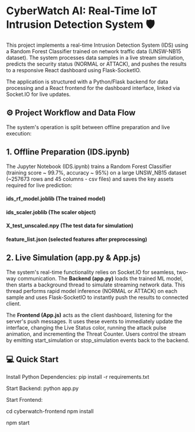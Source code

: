 # CyberWatch AI: Real-Time IoT Intrusion Detection System 🛡️
This project implements a real-time Intrusion Detection System (IDS) using a Random Forest Classifier trained on network traffic data (UNSW-NB15 dataset). The system processes data samples in a live stream simulation, predicts the security status (NORMAL or ATTACK), and pushes the results to a responsive React dashboard using Flask-SocketIO.

The application is structured with a Python/Flask backend for data processing and a React frontend for the dashboard interface, linked via Socket.IO for live updates.

## ⚙️ Project Workflow and Data Flow
The system's operation is split between offline preparation and live execution:

## 1. Offline Preparation (IDS.ipynb)
The Jupyter Notebook (IDS.ipynb) trains a Random Forest Classifier (training score ~ 99.7%, accuracy ~ 95%) on a large UNSW_NB15 dataset (~257673 rows and 45 columns - csv files) and saves the key assets required for live prediction:

#### ids_rf_model.joblib (The trained model)
#### ids_scaler.joblib (The scaler object)
#### X_test_unscaled.npy (The test data for simulation)
#### feature_list.json (selected features after preprocessing)

## 2. Live Simulation (app.py & App.js)
The system's real-time functionality relies on Socket.IO for seamless, two-way communication. The **Backend (app.py)** loads the trained ML model, then starts a background thread to simulate streaming network data. This thread performs rapid model inference (NORMAL or ATTACK) on each sample and uses Flask-SocketIO to instantly push the results to connected client.

The **Frontend (App.js)** acts as the client dashboard, listening for the server's push messages. It uses these events to immediately update the interface, changing the Live Status color, running the attack pulse animation, and incrementing the Threat Counter. Users control the stream by emitting start_simulation or stop_simulation events back to the backend.


## 💻 Quick Start
Install Python Dependencies: pip install -r requirements.txt

Start Backend: python app.py

Start Frontend:

cd cyberwatch-frontend
npm install

npm start


